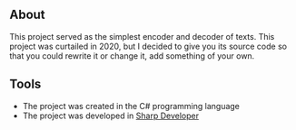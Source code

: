 ## About

This project served as the simplest encoder and decoder of texts. This project was curtailed in 2020, but I decided to give you its source code so that you could rewrite it or change it, add something of your own.

## Tools
- The project was created in the C# programming language
- The project was developed in <a href="https://sourceforge.net/projects/sharpdevelop/">Sharp Developer</a>
